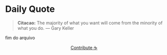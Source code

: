 # Daily Quote

> **Citacao:** The majority of what you want will come from the minority of what you do. — Gary Keller

fim do arquivo

<watermark-footer>
<p align="center">
  <a href="https://github.com/ruisuan/ruisuan/blob/main/contribute.md">Contribute ☕</a>
</p>
</watermark-footer>
